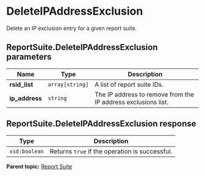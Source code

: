# DeleteIPAddressExclusion

Delete an IP exclusion entry for a given report suite.

## ReportSuite.DeleteIPAddressExclusion parameters

|Name|Type|Description|
|----|----|-----------|
|**rsid_list** |`array[string]` |A list of report suite IDs.|
|**ip_address** |`string` |The IP address to remove from the IP address exclusions list.|

## ReportSuite.DeleteIPAddressExclusion response

|Type|Description|
|----|-----------|
|`xsd:boolean` |Returns `true` if the operation is successful.|

**Parent topic:** [Report Suite](../../methods/report_suite/r_methods_reportsuite.md)


